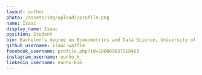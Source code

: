 ```yaml
---
layout: author
photo: /assets/img/uploads/profile.png
name: Isaac
display_name: Isaac
position: Student
bio: Bachelor's degree on Econometrics and Data Science, University of Amsterdam
github_username: isaac-waffle
facebook_username: profile.php?id=100009637518463
instagram_username: eunho_k_
linkedin_username: eunho-kim
---
```

